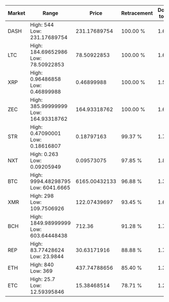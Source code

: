 | Market | Range | Price| Retracement | Doubles to 50% |
| --- | --- | --- | --- | --- |
| DASH | High: 544<br />Low: 231.17689754 | 231.17689754 | 100.00 % | 1.68 |
| LTC | High: 184.69652986<br />Low: 78.50922853 | 78.50922853 | 100.00 % | 1.68 |
| XRP | High: 0.96486858<br />Low: 0.46899988 | 0.46899988 | 100.00 % | 1.53 |
| ZEC | High: 385.99999999<br />Low: 164.93318762 | 164.93318762 | 100.00 % | 1.67 |
| STR | High: 0.47090001<br />Low: 0.18616807 | 0.18797163 | 99.37 % | 1.75 |
| NXT | High: 0.263<br />Low: 0.09205949 | 0.09573075 | 97.85 % | 1.85 |
| BTC | High: 9994.48298795<br />Low: 6041.6665 | 6165.00432133 | 96.88 % | 1.30 |
| XMR | High: 298<br />Low: 109.7506926 | 122.07439697 | 93.45 % | 1.67 |
| BCH | High: 1849.98999999<br />Low: 603.64448438 | 712.36 | 91.28 % | 1.72 |
| REP | High: 83.77428624<br />Low: 23.9844 | 30.63171916 | 88.88 % | 1.76 |
| ETH | High: 840<br />Low: 369 | 437.74788656 | 85.40 % | 1.38 |
| ETC | High: 25.7<br />Low: 12.59395846 | 15.38468514 | 78.71 % | 1.24 |

